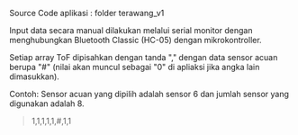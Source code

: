 Source Code aplikasi : folder terawang_v1

Input data secara manual dilakukan melalui serial monitor dengan menghubungkan Bluetooth Classic (HC-05) dengan mikrokontroller.

Setiap array ToF dipisahkan dengan tanda "," dengan data sensor acuan berupa "#" (nilai akan muncul sebagai "0" di apliaksi jika angka lain dimasukkan).

Contoh:
Sensor acuan yang dipilih adalah sensor 6 dan jumlah sensor yang digunakan adalah 8.
> 1,1,1,1,1,#,1,1
